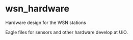 # wsn_hardware
Hardware design for the WSN stations

Eagle files for sensors and other hardware develop at UiO. 
